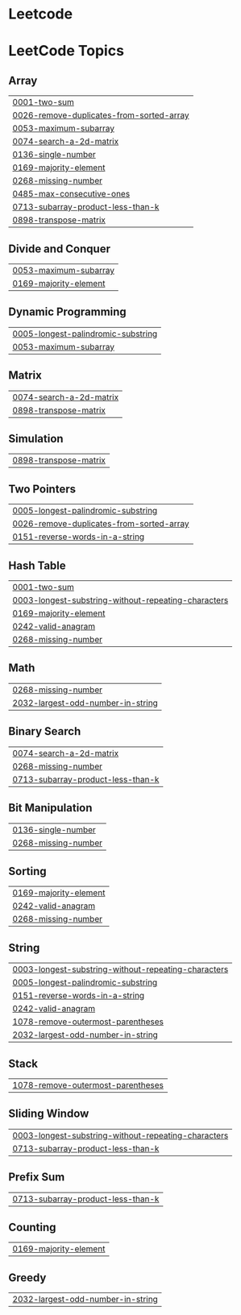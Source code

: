 # Leetcode
<!---LeetCode Topics Start-->
# LeetCode Topics
## Array
|  |
| ------- |
| [0001-two-sum](https://github.com/Vanshika4104/Leetcode/tree/master/0001-two-sum) |
| [0026-remove-duplicates-from-sorted-array](https://github.com/Vanshika4104/Leetcode/tree/master/0026-remove-duplicates-from-sorted-array) |
| [0053-maximum-subarray](https://github.com/Vanshika4104/Leetcode/tree/master/0053-maximum-subarray) |
| [0074-search-a-2d-matrix](https://github.com/Vanshika4104/Leetcode/tree/master/0074-search-a-2d-matrix) |
| [0136-single-number](https://github.com/Vanshika4104/Leetcode/tree/master/0136-single-number) |
| [0169-majority-element](https://github.com/Vanshika4104/Leetcode/tree/master/0169-majority-element) |
| [0268-missing-number](https://github.com/Vanshika4104/Leetcode/tree/master/0268-missing-number) |
| [0485-max-consecutive-ones](https://github.com/Vanshika4104/Leetcode/tree/master/0485-max-consecutive-ones) |
| [0713-subarray-product-less-than-k](https://github.com/Vanshika4104/Leetcode/tree/master/0713-subarray-product-less-than-k) |
| [0898-transpose-matrix](https://github.com/Vanshika4104/Leetcode/tree/master/0898-transpose-matrix) |
## Divide and Conquer
|  |
| ------- |
| [0053-maximum-subarray](https://github.com/Vanshika4104/Leetcode/tree/master/0053-maximum-subarray) |
| [0169-majority-element](https://github.com/Vanshika4104/Leetcode/tree/master/0169-majority-element) |
## Dynamic Programming
|  |
| ------- |
| [0005-longest-palindromic-substring](https://github.com/Vanshika4104/Leetcode/tree/master/0005-longest-palindromic-substring) |
| [0053-maximum-subarray](https://github.com/Vanshika4104/Leetcode/tree/master/0053-maximum-subarray) |
## Matrix
|  |
| ------- |
| [0074-search-a-2d-matrix](https://github.com/Vanshika4104/Leetcode/tree/master/0074-search-a-2d-matrix) |
| [0898-transpose-matrix](https://github.com/Vanshika4104/Leetcode/tree/master/0898-transpose-matrix) |
## Simulation
|  |
| ------- |
| [0898-transpose-matrix](https://github.com/Vanshika4104/Leetcode/tree/master/0898-transpose-matrix) |
## Two Pointers
|  |
| ------- |
| [0005-longest-palindromic-substring](https://github.com/Vanshika4104/Leetcode/tree/master/0005-longest-palindromic-substring) |
| [0026-remove-duplicates-from-sorted-array](https://github.com/Vanshika4104/Leetcode/tree/master/0026-remove-duplicates-from-sorted-array) |
| [0151-reverse-words-in-a-string](https://github.com/Vanshika4104/Leetcode/tree/master/0151-reverse-words-in-a-string) |
## Hash Table
|  |
| ------- |
| [0001-two-sum](https://github.com/Vanshika4104/Leetcode/tree/master/0001-two-sum) |
| [0003-longest-substring-without-repeating-characters](https://github.com/Vanshika4104/Leetcode/tree/master/0003-longest-substring-without-repeating-characters) |
| [0169-majority-element](https://github.com/Vanshika4104/Leetcode/tree/master/0169-majority-element) |
| [0242-valid-anagram](https://github.com/Vanshika4104/Leetcode/tree/master/0242-valid-anagram) |
| [0268-missing-number](https://github.com/Vanshika4104/Leetcode/tree/master/0268-missing-number) |
## Math
|  |
| ------- |
| [0268-missing-number](https://github.com/Vanshika4104/Leetcode/tree/master/0268-missing-number) |
| [2032-largest-odd-number-in-string](https://github.com/Vanshika4104/Leetcode/tree/master/2032-largest-odd-number-in-string) |
## Binary Search
|  |
| ------- |
| [0074-search-a-2d-matrix](https://github.com/Vanshika4104/Leetcode/tree/master/0074-search-a-2d-matrix) |
| [0268-missing-number](https://github.com/Vanshika4104/Leetcode/tree/master/0268-missing-number) |
| [0713-subarray-product-less-than-k](https://github.com/Vanshika4104/Leetcode/tree/master/0713-subarray-product-less-than-k) |
## Bit Manipulation
|  |
| ------- |
| [0136-single-number](https://github.com/Vanshika4104/Leetcode/tree/master/0136-single-number) |
| [0268-missing-number](https://github.com/Vanshika4104/Leetcode/tree/master/0268-missing-number) |
## Sorting
|  |
| ------- |
| [0169-majority-element](https://github.com/Vanshika4104/Leetcode/tree/master/0169-majority-element) |
| [0242-valid-anagram](https://github.com/Vanshika4104/Leetcode/tree/master/0242-valid-anagram) |
| [0268-missing-number](https://github.com/Vanshika4104/Leetcode/tree/master/0268-missing-number) |
## String
|  |
| ------- |
| [0003-longest-substring-without-repeating-characters](https://github.com/Vanshika4104/Leetcode/tree/master/0003-longest-substring-without-repeating-characters) |
| [0005-longest-palindromic-substring](https://github.com/Vanshika4104/Leetcode/tree/master/0005-longest-palindromic-substring) |
| [0151-reverse-words-in-a-string](https://github.com/Vanshika4104/Leetcode/tree/master/0151-reverse-words-in-a-string) |
| [0242-valid-anagram](https://github.com/Vanshika4104/Leetcode/tree/master/0242-valid-anagram) |
| [1078-remove-outermost-parentheses](https://github.com/Vanshika4104/Leetcode/tree/master/1078-remove-outermost-parentheses) |
| [2032-largest-odd-number-in-string](https://github.com/Vanshika4104/Leetcode/tree/master/2032-largest-odd-number-in-string) |
## Stack
|  |
| ------- |
| [1078-remove-outermost-parentheses](https://github.com/Vanshika4104/Leetcode/tree/master/1078-remove-outermost-parentheses) |
## Sliding Window
|  |
| ------- |
| [0003-longest-substring-without-repeating-characters](https://github.com/Vanshika4104/Leetcode/tree/master/0003-longest-substring-without-repeating-characters) |
| [0713-subarray-product-less-than-k](https://github.com/Vanshika4104/Leetcode/tree/master/0713-subarray-product-less-than-k) |
## Prefix Sum
|  |
| ------- |
| [0713-subarray-product-less-than-k](https://github.com/Vanshika4104/Leetcode/tree/master/0713-subarray-product-less-than-k) |
## Counting
|  |
| ------- |
| [0169-majority-element](https://github.com/Vanshika4104/Leetcode/tree/master/0169-majority-element) |
## Greedy
|  |
| ------- |
| [2032-largest-odd-number-in-string](https://github.com/Vanshika4104/Leetcode/tree/master/2032-largest-odd-number-in-string) |
<!---LeetCode Topics End-->